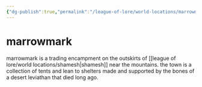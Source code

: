 ```yaml
---
{"dg-publish":true,"permalink":"/league-of-lore/world-locations/marrowmark/"}
---
```


# marrowmark

marrowmark is a trading encampment on the outskirts of [[league of lore/world locations/shamesh\|shamesh]] near the mountains. the town is a collection of tents and lean to shelters made and supported by the bones of a desert leviathan that died long ago. 
